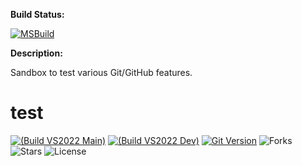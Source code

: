 **Build Status:**

[![MSBuild](https://github.com/sammyfreg/hello-world/actions/workflows/msbuild.yml/badge.svg?branch=master)](https://github.com/sammyfreg/hello-world/actions/workflows/msbuild.yml)



**Description:**

Sandbox to test various Git/GitHub features.


# test
[![(Build VS2022 Main)](https://github.com/sammyfreg/netImgui/actions/workflows/msbuild_vs2022_main.yml/badge.svg?branch=main)](https://github.com/sammyfreg/netImgui/actions/workflows/msbuild_vs2022_main.yml)
[![(Build VS2022 Dev)](https://github.com/sammyfreg/netImgui/actions/workflows/msbuild_vs2022_dev.yml/badge.svg?branch=dev)](https://github.com/sammyfreg/netImgui/actions/workflows/msbuild_vs2022_dev.yml)
[![Git Version](https://img.shields.io/github/release/sammyfreg/netImgui.svg)](https://github.com/sammyfreg/netImgui/releases)
![Forks](https://img.shields.io/github/forks/sammyfreg/netImgui)
![Stars](https://img.shields.io/github/stars/sammyfreg/netImgui)
![License](https://img.shields.io/github/license/sammyfreg/netImgui)
